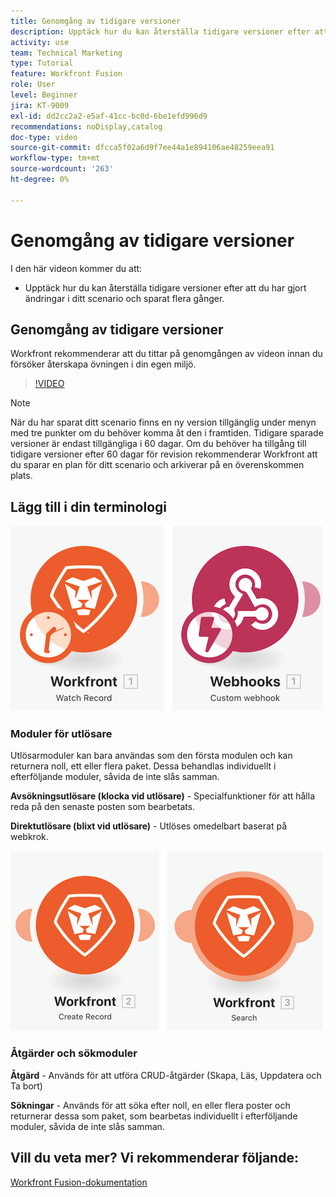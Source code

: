 ```yaml
---
title: Genomgång av tidigare versioner
description: Upptäck hur du kan återställa tidigare versioner efter att du har gjort ändringar i ditt scenario och sparat dem i  [!DNL Adobe Workfront Fusion].
activity: use
team: Technical Marketing
type: Tutorial
feature: Workfront Fusion
role: User
level: Beginner
jira: KT-9009
exl-id: dd2cc2a2-e5af-41cc-bc0d-6be1efd996d9
recommendations: noDisplay,catalog
doc-type: video
source-git-commit: dfcca5f02a6d9f7ee44a1e894106ae48259eea91
workflow-type: tm+mt
source-wordcount: '263'
ht-degree: 0%

---
```


# Genomgång av tidigare versioner

I den här videon kommer du att:

* Upptäck hur du kan återställa tidigare versioner efter att du har gjort ändringar i ditt scenario och sparat flera gånger.

## Genomgång av tidigare versioner

Workfront rekommenderar att du tittar på genomgången av videon innan du försöker återskapa övningen i din egen miljö.

>[!VIDEO](https://video.tv.adobe.com/v/335268/?quality=12&learn=on&enablevpops)

>[!NOTE]
>
>När du har sparat ditt scenario finns en ny version tillgänglig under menyn med tre punkter om du behöver komma åt den i framtiden. Tidigare sparade versioner är endast tillgängliga i 60 dagar. Om du behöver ha tillgång till tidigare versioner efter 60 dagar för revision rekommenderar Workfront att du sparar en plan för ditt scenario och arkiverar på en överenskommen plats.


## Lägg till i din terminologi

![En bild av en bevakad post och en anpassad webbkrokmodul](assets/understand-the-basics-3.png)

### Moduler för utlösare

Utlösarmoduler kan bara användas som den första modulen och kan returnera noll, ett eller flera paket. Dessa behandlas individuellt i efterföljande moduler, såvida de inte slås samman.

**Avsökningsutlösare (klocka vid utlösare)** - Specialfunktioner för att hålla reda på den senaste posten som bearbetats.

**Direktutlösare (blixt vid utlösare)** - Utlöses omedelbart baserat på webkrok.

![En bild av en skapad post och en sökmodul](assets/understand-the-basics-4.png)

### Åtgärder och sökmoduler

**Åtgärd** - Används för att utföra CRUD-åtgärder (Skapa, Läs, Uppdatera och Ta bort)

**Sökningar** - Används för att söka efter noll, en eller flera poster och returnerar dessa som paket, som bearbetas individuellt i efterföljande moduler, såvida de inte slås samman.

## Vill du veta mer? Vi rekommenderar följande:

[Workfront Fusion-dokumentation](https://experienceleague.adobe.com/sv/docs/workfront-fusion/using/get-started-with-fusion/understand-workfront-fusion/workfront-fusion-overview)
